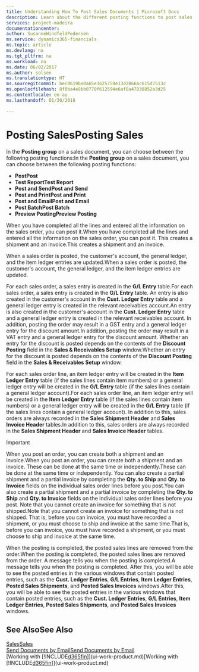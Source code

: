 ```yaml
---
title: Understanding How To Post Sales Documents | Microsoft Docs
description: Learn about the different posting functions to post sales documents.
services: project-madeira
documentationcenter: 
author: SusanneWindfeldPedersen
ms.service: dynamics365-financials
ms.topic: article
ms.devlang: na
ms.tgt_pltfrm: na
ms.workload: na
ms.date: 06/02/2017
ms.author: solsen
ms.translationtype: HT
ms.sourcegitcommit: bec0619be0a65e3625759e13d2866ac615d7513c
ms.openlocfilehash: 8f0ba4e8bb0770f612594e6af8a47838852a3d25
ms.contentlocale: en-au
ms.lasthandoff: 01/30/2018

---
```

# <a name="posting-sales"></a><span data-ttu-id="c6e5d-103">Posting Sales</span><span class="sxs-lookup"><span data-stu-id="c6e5d-103">Posting Sales</span></span>
<span data-ttu-id="c6e5d-104">In the **Posting group** on a sales document, you can choose between the following posting functions:</span><span class="sxs-lookup"><span data-stu-id="c6e5d-104">In the **Posting group** on a sales document, you can choose between the following posting functions:</span></span>

* <span data-ttu-id="c6e5d-105">**Post**</span><span class="sxs-lookup"><span data-stu-id="c6e5d-105">**Post**</span></span>
* <span data-ttu-id="c6e5d-106">**Test Report**</span><span class="sxs-lookup"><span data-stu-id="c6e5d-106">**Test Report**</span></span>
* <span data-ttu-id="c6e5d-107">**Post and Send**</span><span class="sxs-lookup"><span data-stu-id="c6e5d-107">**Post and Send**</span></span>
* <span data-ttu-id="c6e5d-108">**Post and Print**</span><span class="sxs-lookup"><span data-stu-id="c6e5d-108">**Post and Print**</span></span>
* <span data-ttu-id="c6e5d-109">**Post and Email**</span><span class="sxs-lookup"><span data-stu-id="c6e5d-109">**Post and Email**</span></span>
* <span data-ttu-id="c6e5d-110">**Post Batch**</span><span class="sxs-lookup"><span data-stu-id="c6e5d-110">**Post Batch**</span></span>
* <span data-ttu-id="c6e5d-111">**Preview Posting**</span><span class="sxs-lookup"><span data-stu-id="c6e5d-111">**Preview Posting**</span></span>

<span data-ttu-id="c6e5d-112">When you have completed all the lines and entered all the information on the sales order, you can post it.</span><span class="sxs-lookup"><span data-stu-id="c6e5d-112">When you have completed all the lines and entered all the information on the sales order, you can post it.</span></span> <span data-ttu-id="c6e5d-113">This creates a shipment and an invoice.</span><span class="sxs-lookup"><span data-stu-id="c6e5d-113">This creates a shipment and an invoice.</span></span>

<span data-ttu-id="c6e5d-114">When a sales order is posted, the customer's account, the general ledger, and the item ledger entries are updated.</span><span class="sxs-lookup"><span data-stu-id="c6e5d-114">When a sales order is posted, the customer's account, the general ledger, and the item ledger entries are updated.</span></span>

<span data-ttu-id="c6e5d-115">For each sales order, a sales entry is created in the **G/L Entry** table.</span><span class="sxs-lookup"><span data-stu-id="c6e5d-115">For each sales order, a sales entry is created in the **G/L Entry** table.</span></span> <span data-ttu-id="c6e5d-116">An entry is also created in the customer's account in the **Cust. Ledger Entry** table and a general ledger entry is created in the relevant receivables account.</span><span class="sxs-lookup"><span data-stu-id="c6e5d-116">An entry is also created in the customer's account in the **Cust. Ledger Entry** table and a general ledger entry is created in the relevant receivables account.</span></span> <span data-ttu-id="c6e5d-117">In addition, posting the order may result in a GST entry and a general ledger entry for the discount amount.</span><span class="sxs-lookup"><span data-stu-id="c6e5d-117">In addition, posting the order may result in a VAT entry and a general ledger entry for the discount amount.</span></span> <span data-ttu-id="c6e5d-118">Whether an entry for the discount is posted depends on the contents of the **Discount Posting** field in the **Sales & Receivables Setup** window.</span><span class="sxs-lookup"><span data-stu-id="c6e5d-118">Whether an entry for the discount is posted depends on the contents of the **Discount Posting** field in the **Sales & Receivables Setup** window.</span></span>

<span data-ttu-id="c6e5d-119">For each sales order line, an item ledger entry will be created in the **Item Ledger Entry** table (if the sales lines contain item numbers) or a general ledger entry will be created in the **G/L Entry** table (if the sales lines contain a general ledger account).</span><span class="sxs-lookup"><span data-stu-id="c6e5d-119">For each sales order line, an item ledger entry will be created in the **Item Ledger Entry** table (if the sales lines contain item numbers) or a general ledger entry will be created in the **G/L Entry** table (if the sales lines contain a general ledger account).</span></span> <span data-ttu-id="c6e5d-120">In addition to this, sales orders are always recorded in the **Sales Shipment Header** and **Sales Invoice Header** tables.</span><span class="sxs-lookup"><span data-stu-id="c6e5d-120">In addition to this, sales orders are always recorded in the **Sales Shipment Header** and **Sales Invoice Header** tables.</span></span>

> [!IMPORTANT]  
>   <span data-ttu-id="c6e5d-121">When you post an order, you can create both a shipment and an invoice.</span><span class="sxs-lookup"><span data-stu-id="c6e5d-121">When you post an order, you can create both a shipment and an invoice.</span></span> <span data-ttu-id="c6e5d-122">These can be done at the same time or independently.</span><span class="sxs-lookup"><span data-stu-id="c6e5d-122">These can be done at the same time or independently.</span></span> <span data-ttu-id="c6e5d-123">You can also create a partial shipment and a partial invoice by completing the **Qty. to Ship** and **Qty. to Invoice** fields on the individual sales order lines before you post.</span><span class="sxs-lookup"><span data-stu-id="c6e5d-123">You can also create a partial shipment and a partial invoice by completing the **Qty. to Ship** and **Qty. to Invoice** fields on the individual sales order lines before you post.</span></span> <span data-ttu-id="c6e5d-124">Note that you cannot create an invoice for something that is not shipped.</span><span class="sxs-lookup"><span data-stu-id="c6e5d-124">Note that you cannot create an invoice for something that is not shipped.</span></span> <span data-ttu-id="c6e5d-125">That is, before you can invoice, you must have recorded a shipment, or you must choose to ship and invoice at the same time.</span><span class="sxs-lookup"><span data-stu-id="c6e5d-125">That is, before you can invoice, you must have recorded a shipment, or you must choose to ship and invoice at the same time.</span></span>

<span data-ttu-id="c6e5d-126">When the posting is completed, the posted sales lines are removed from the order.</span><span class="sxs-lookup"><span data-stu-id="c6e5d-126">When the posting is completed, the posted sales lines are removed from the order.</span></span> <span data-ttu-id="c6e5d-127">A message tells you when the posting is completed.</span><span class="sxs-lookup"><span data-stu-id="c6e5d-127">A message tells you when the posting is completed.</span></span> <span data-ttu-id="c6e5d-128">After this, you will be able to see the posted entries in the various windows that contain posted entries, such as the **Cust. Ledger Entries**, **G/L Entries**, **Item Ledger Entries**, **Posted Sales Shipments**, and **Posted Sales Invoices** windows.</span><span class="sxs-lookup"><span data-stu-id="c6e5d-128">After this, you will be able to see the posted entries in the various windows that contain posted entries, such as the **Cust. Ledger Entries**, **G/L Entries**, **Item Ledger Entries**, **Posted Sales Shipments**, and **Posted Sales Invoices** windows.</span></span>

## <a name="see-also"></a><span data-ttu-id="c6e5d-129">See Also</span><span class="sxs-lookup"><span data-stu-id="c6e5d-129">See Also</span></span>
[<span data-ttu-id="c6e5d-130">Sales</span><span class="sxs-lookup"><span data-stu-id="c6e5d-130">Sales</span></span>](sales-manage-sales.md)  
[<span data-ttu-id="c6e5d-131">Send Documents by Email</span><span class="sxs-lookup"><span data-stu-id="c6e5d-131">Send Documents by Email</span></span>](ui-how-send-documents-email.md)  
<span data-ttu-id="c6e5d-132">[Working with [!INCLUDE[d365fin](includes/d365fin_md.md)]](ui-work-product.md)</span><span class="sxs-lookup"><span data-stu-id="c6e5d-132">[Working with [!INCLUDE[d365fin](includes/d365fin_md.md)]](ui-work-product.md)</span></span>


